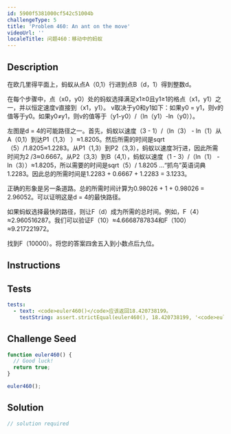 ```yaml
---
id: 5900f5381000cf542c51004b
challengeType: 5
title: 'Problem 460: An ant on the move'
videoUrl: ''
localeTitle: 问题460：移动中的蚂蚁
---
```


## Description
<section id="description">在欧几里得平面上，蚂蚁从点A（0,1）行进到点B（d，1）得到整数d。 <p>在每个步骤中，点（x0，y0）处的蚂蚁选择满足x1≥0且y1≥1的格点（x1，y1）之一，并以恒定速度v直接到（x1，y1）。 v取决于y0和y1如下：如果y0 = y1，则v的值等于y0。如果y0≠y1，则v的值等于（y1-y0）/（ln（y1）-ln（y0））。 </p><p>左图是d = 4的可能路径之一。首先，蚂蚁以速度（3  -  1）/（ln（3） -  ln（1）从A（0,1）到达P1（1,3） ）≈1.8205。然后所需的时间是sqrt（5）/1.8205≈1.2283。从P1（1,3）到P2（3,3），蚂蚁以速度3行进，因此所需时间为2 /3≈0.6667。从P2（3,3）到B（4,1），蚂蚁以速度（1  -  3）/（ln（1） -  ln（3））≈1.8205，所以需要的时间是sqrt（5）/ 1.8205 ...“抓鸟”英语词典1.2283。因此总的所需时间是1.2283 + 0.6667 + 1.2283 = 3.1233。 </p><p>正确的形象是另一条道路。总的所需时间计算为0.98026 + 1 + 0.98026 = 2.96052。可以证明这是d = 4的最快路径。 </p><p>如果蚂蚁选择最快的路径，则让F（d）成为所需的总时间。例如，F（4）≈2.960516287。我们可以验证F（10）≈4.6668787834和F（100）≈9.217221972。 </p><p>找到F（10000）。将您的答案四舍五入到小数点后九位。 </p></section>

## Instructions
<section id="instructions">
</section>

## Tests
<section id='tests'>

```yml
tests:
  - text: <code>euler460()</code>应该返回18.420738199。
    testString: assert.strictEqual(euler460(), 18.420738199, '<code>euler460()</code> should return 18.420738199.');

```

</section>

## Challenge Seed
<section id='challengeSeed'>

<div id='js-seed'>

```js
function euler460() {
  // Good luck!
  return true;
}

euler460();

```

</div>



</section>

## Solution
<section id='solution'>

```js
// solution required
```
</section>
